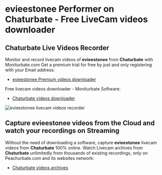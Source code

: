 # evieestonee Performer on Chaturbate - Free LiveCam videos downloader

## Chaturbate Live Videos Recorder

Monitor and record livecam videos of **evieestonee** from **Chaturbate** with Moniturbate.com
Get a premium trial for free by just and only registering with your Email address:
* [evieestonee Premium videos downloader](https://moniturbate.com/request-demo-licence-key.html)

Free livecam videos downloader - Moniturbate Software:
* [Chaturbate videos downloader](https://moniturbate.com/moniturbate-download-software.html)

![evieestonee livecam videos recorder](https://peachurnet.com/templates/moniturbate-software.png)


## Capture evieestonee videos from the Cloud and watch your recordings on Streaming

Without the need of downloading a software, capture **evieestonee** livecam videos from **Chaturbate** 100% online.
Watch Livecam archives from **Chaturbate** unlimitedly from thousands of existing recordings, only on Peachurbate.com and its websites network:
* [Chaturbate videos archives](https://peachurnet.com/)
